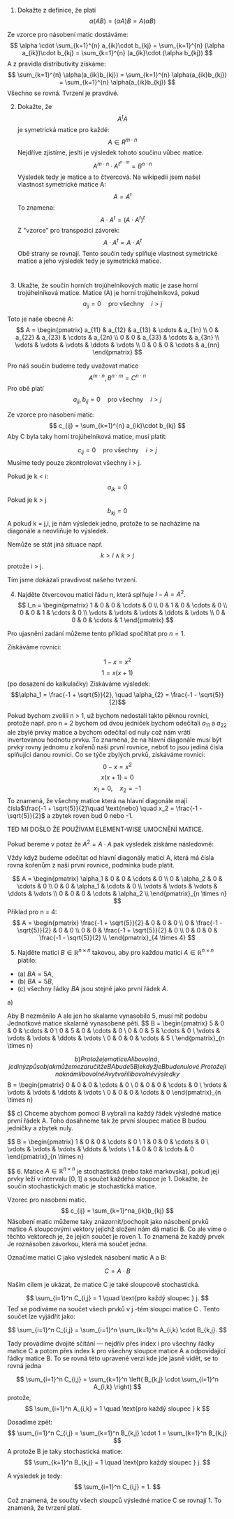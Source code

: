 1. Dokažte z definice, že platí $$
\alpha(AB) = (\alpha A)B = A(\alpha B)
$$

Ze vzorce pro násobení matic dostáváme: $$
\alpha \cdot \sum_{k=1}^{n} a_{ik}\cdot b_{kj} = \sum_{k=1}^{n} (\alpha a_{ik})\cdot b_{kj} = \sum_{k=1}^{n} (a_{ik}\cdot (\alpha b_{kj}) $$
A z pravidla distributivity získáme:
$$
\sum_{k=1}^{n} \alpha(a_{ik}b_{kj}) = \sum_{k=1}^{n} \alpha(a_{ik}b_{kj}) = \sum_{k=1}^{n} \alpha(a_{ik}b_{kj}) 
$$
Všechno se rovná. Tvrzení je pravdivé.

2. Dokažte, že $$A^tA$$ je symetrická matice pro každé:
$$
A \in R^{m\cdot n}
$$
Nejdříve zjistíme, jeslti je výsledek tohoto součinu vůbec matice.
$$
A^{m\cdot n} \cdot A^{t^{n\cdot m}} = B^{n\cdot n}
$$
Výsledek tedy je matice a to čtvercová. Na wikipedii jsem našel vlastnost symetrické matice A:
$$
A = A^t
$$
To znamena:
$$
A \cdot A^t = (A\cdot A^t)^t
$$
Z "vzorce" pro transpozici závorek:
$$
A \cdot A^t = A \cdot A^t
$$
Obě strany se rovnají. Tento součin tedy splňuje vlastnost symetrické matice a jeho výsledek tedy je symetrická matice.

#
3. Ukažte, že součin horních trojúhelníkových matic je zase horní trojúhelníková matice. Matice \(A\) je horní trojúhelníková, pokud $$a_{ij} = 0 \quad \text{pro všechny} \quad i > j$$

Toto je naše obecné A:
$$
A = \begin{pmatrix}
a_{11} & a_{12} & a_{13} & \cdots & a_{1n} \\
0 & a_{22} & a_{23} & \cdots & a_{2n} \\
0 & 0 & a_{33} & \cdots & a_{3n} \\
\vdots & \vdots & \vdots & \ddots & \vdots \\
0 & 0 & 0 & \cdots & a_{nn}
\end{pmatrix}
$$

Pro náš součin budeme tedy uvažovat matice $$
A^{m\cdot n}, B^{n\cdot m} = C^{n\cdot n}$$
Pro obě platí  $$a_{ij}, b_{ij} = 0 \quad \text{pro všechny} \quad i > j$$
 
Ze vzorce pro násobení matic:
$$
c_{ij} = \sum_{k=1}^{n} a_{ik}\cdot b_{kj}
$$
Aby C byla taky horní trojúhelníková matice, musí platit:

$$c_{ij} = 0 \quad \text{pro všechny} \quad i > j$$
Musíme tedy pouze zkontrolovat všechny i > j.

Pokud je k < i: 
$$
a_{ik} = 0
$$
Pokud je k > j
$$
b_{kj} = 0
$$
A pokud k = j,i,
je nám výsledek jedno, protože to se nacházíme na diagonále a neovliňuje to výsledek.

Nemůže se stát jiná situace např.
$$
k >i \land k > j
$$
protože i > j.

Tím jsme dokázali pravdivost našeho tvrzení.


 4. Najděte čtvercovou matici řádu $n$, která splňuje $I - A = A^2$.
$$
I_n = \begin{pmatrix} 
1 & 0 & 0 & \cdots & 0 \\ 
0 & 1 & 0 & \cdots & 0 \\ 
0 & 0 & 1 & \cdots & 0 \\ 
\vdots & \vdots & \vdots & \ddots & \vdots \\ 
0 & 0 & 0 & \cdots & 1 
\end{pmatrix}
$$

Pro ujasnění zadání můžeme tento příklad spočitítat pro $n = 1$.

Získáváme rovnici:


$$
1 - x = x^2
$$
$$
1 = x(x+1)
$$
(po dosazení do kalkulačky) Získáváme výsledek: 
$$\alpha_1 = \frac{-1 + \sqrt{5}}{2}, \quad \alpha_{2} = \frac{-1 - \sqrt{5}}{2}$$

Pokud bychom zvolili n > 1, už bychom nedostali takto pěknou rovnici, protože např. pro n = 2 bychom od dvou jedniček bychom odečítali $a_{11}$ a $a_{22}$ ale zbylé prvky matice a bychom odečítal od nuly což nám vrátí invertovanou hodnotu prvku. To znamená, že na hlavní diagonále musí být prvky rovny jednomu z kořenů naší první rovnice, neboť to jsou jediná čísla splňující danou rovnici. Co se týče zbylých prvků, získáváme rovnici:
$$
0 - x = x^2
$$
$$
x(x+1) = 0
$$
$$
x_{1} = 0, \quad x_{2} = -1
$$
To znamená, že všechny matice která na hlavní diagonále mají čísla$\frac{-1 + \sqrt{5}}{2}\quad \text{nebo} \quad x_2 = \frac{-1 - \sqrt{5}}{2}$ a zbytek roven bud 0 nebo -1.

TED MI DOŠLO ŽE POUŽÍVAM ELEMENT-WISE UMOCNĚNÍ MATICE.



Pokud bereme v potaz že $A^2=A\cdot A$ pak výsledek získáme následovně:

Vždy když budeme odečítat od hlavní diagonály matici A, která má čísla rovna kořenům z naší první rovnice, podmínka bude platit. 

$$
A = \begin{pmatrix}
\alpha_1 & 0 & 0 & \cdots & 0 \\
0 & \alpha_2 & 0 & \cdots & 0 \\
0 & 0 & \alpha_1 & \cdots & 0 \\
\vdots & \vdots & \vdots & \ddots & \vdots \\
0 & 0 & 0 & \cdots & \alpha_2 \\
\end{pmatrix}_{n \times n}
$$
Příklad pro n = 4:
$$
A = \begin{pmatrix}
\frac{-1 + \sqrt{5}}{2} & 0 & 0 & 0 \\
0 & \frac{-1 - \sqrt{5}}{2} & 0 & 0 \\
0 & 0 & \frac{-1 + \sqrt{5}}{2} & 0 \\
0 & 0 & 0 & \frac{-1 - \sqrt{5}}{2} \\
\end{pmatrix}_{4 \times 4}
$$


5.  Najděte matici $B \in \mathbb{R}^{n \times n}$ takovou, aby pro každou matici $A \in \mathbb{R}^{n \times n}$ platilo:
   - (a) $BA = 5A$,
   - (b) $BA = 5B$,
   - (c) všechny řádky $BA$ jsou stejné jako první řádek $A$.


a)

Aby B nezměnilo A ale jen ho skalarne vynasobilo 5, musí mít podobu Jednotkové matice skalarně vynasobené pěti.
$$
B = \begin{pmatrix}
5 & 0 & 0 & \cdots & 0 \\
0 & 5 & 0 & \cdots & 0 \\
0 & 0 & 5 & \cdots & 0 \\
\vdots & \vdots & \vdots & \ddots & \vdots \\
0 & 0 & 0 & \cdots & 5 \\
\end{pmatrix}_{n \times n}

$$
b)
Protože je matice A libovolná, jediný způsob jak můžeme zaručit že BA bude 5B je když je B bude nulové. Protože jinak nám libovolné A vytvoří libovolné výsledky
$$
B = \begin{pmatrix}
0 & 0 & 0 & \cdots & 0 \\
0 & 0 & 0 & \cdots & 0 \\
\vdots & \vdots & \vdots & \ddots & \vdots \\
0 & 0 & 0 & \cdots & 0
\end{pmatrix}_{n \times n}


$$
c)
Chceme abychom pomocí B vybrali na každý řádek výsledné matice první řádek A.
Toho dosáhneme tak že první sloupec matice B budou jedničky a zbytek nuly.

$$
B = \begin{pmatrix}
1 & 0 & 0 & \cdots & 0 \\
1 & 0 & 0 & \cdots & 0 \\
\vdots & \vdots & \vdots & \ddots & \vdots \\
1 & 0 & 0 & \cdots & 0
\end{pmatrix}_{n \times n}

$$
6. Matice $A \in \mathbb{R}^{n \times n}$ je stochastická (nebo také markovská), pokud její prvky leží v intervalu $[0, 1]$ a součet každého sloupce je 1. Dokažte, že součin stochastických matic je stochastická matice.

Vzorec pro nasobeni matic.
$$
c_{ij} = \sum_{k=1}^na_{ik}b_{kj}
$$
Násobení matic můžeme taky znázornit/pochopit jako násobení prvků matice A sloupcovými vektory jejichž složení nám dá matici B. Co ale víme o těchto vektorech je, že jejich součet je roven 1. To znamená že každý prvek Je roznásoben závorkou, která má součet jedna.


Označíme matici  C jako výsledek násobení matic A a B:

$$
C = A \cdot B
$$

Naším cílem je ukázat, že matice C  je také sloupcově stochastická. 

$$
\sum_{i=1}^n C_{i,j} = 1 \quad \text{pro každý sloupec } j.
$$
Teď se podíváme na součet všech prvků v  j -tém sloupci matice C . Tento součet lze vyjádřit jako:

$$
\sum_{i=1}^n C_{i,j} = \sum_{i=1}^n \sum_{k=1}^n A_{i,k} \cdot B_{k,j}.
$$

Tady provádíme dvojité sčítání — nejdřív přes index i pro všechny řádky matice C a potom přes index k pro všechny sloupce matice A a odpovídající řádky matice B.
To se rovná této upravené verzi kde jde jasně vidět, se to rovná jedna

$$ \sum_{i=1}^n C_{i,j} = \sum_{k=1}^n \left( B_{k,j} \cdot \sum_{i=1}^n A_{i,k} \right) $$
protože,
$$ \sum_{i=1}^n A_{i,k} = 1 \quad \text{pro každý sloupec } k $$

Dosadíme zpět:
$$ \sum_{i=1}^n C_{i,j} = \sum_{k=1}^n B_{k,j} \cdot 1 = \sum_{k=1}^n B_{k,j} $$
A protože B je taky stochastická matice:
$$ \sum_{k=1}^n B_{k,j} = 1 \quad \text{pro každý sloupec } j. $$

A výsledek je tedy:
$$ \sum_{i=1}^n C_{i,j} = 1. $$

Což znamená, že součty všech sloupců výsledné matice C se rovnají 1.
To znamená, že tvrzení platí.